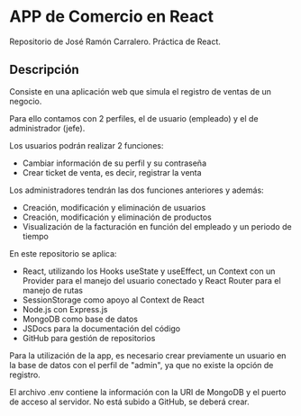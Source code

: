 # APP de Comercio en React

Repositorio de José Ramón Carralero. Práctica de React.

## Descripción

Consiste en una aplicación web que simula el registro de ventas de un negocio.

Para ello contamos con 2 perfiles, el de usuario (empleado) y el de administrador (jefe).

Los usuarios podrán realizar 2 funciones:

* Cambiar información de su perfil y su contraseña
* Crear ticket de venta, es decir, registrar la venta

Los administradores tendrán las dos funciones anteriores y además:

* Creación, modificación y eliminación de usuarios
* Creación, modificación y eliminación de productos
* Visualización de la facturación en función del empleado y un periodo de tiempo

En este repositorio se aplica:

* React, utilizando los Hooks useState y useEffect, un Context con un Provider para el manejo del usuario conectado y React Router para el manejo de rutas
* SessionStorage como apoyo al Context de React
* Node.js con Express.js
* MongoDB como base de datos
* JSDocs para la documentación del código
* GitHub para gestión de repositorios

Para la utilización de la app, es necesario crear previamente un usuario en la base de datos con el perfil de "admin", ya que no existe la opción de registro.

El archivo .env contiene la información con la URI de MongoDB y el puerto de acceso al servidor. No está subido a GitHub, se deberá crear.
